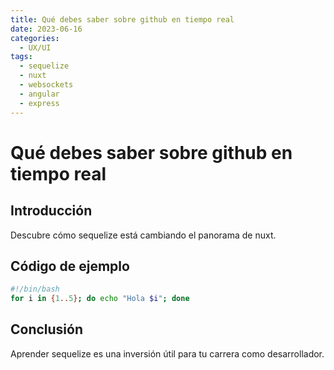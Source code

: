 ```yaml
---
title: Qué debes saber sobre github en tiempo real
date: 2023-06-16
categories:
  - UX/UI
tags:
  - sequelize
  - nuxt
  - websockets
  - angular
  - express
---
```


# Qué debes saber sobre github en tiempo real

## Introducción

Descubre cómo sequelize está cambiando el panorama de nuxt.

## Código de ejemplo

```bash
#!/bin/bash
for i in {1..5}; do echo "Hola $i"; done
```

## Conclusión

Aprender sequelize es una inversión útil para tu carrera como desarrollador.